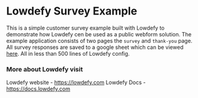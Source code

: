 # Lowdefy Survey Example

This is a simple customer survey example built with Lowdefy to demonstrate how Lowdefy cen be used as a public webform solution. The example application consists of two pages the `survey` and `thank-you` page. All survey responses are saved to a google sheet which can be viewed [here](https://docs.google.com/spreadsheets/d/1wldNzkdP7-qSBz8pdtYrx8dlTw01vqQ9gn6KfXPg5DU/edit?usp=sharing). All in less than 500 lines of Lowdefy config.

### More about Lowdefy visit

Lowdefy website - https://lowdefy.com
Lowdefy Docs - https://docs.lowdefy.com
